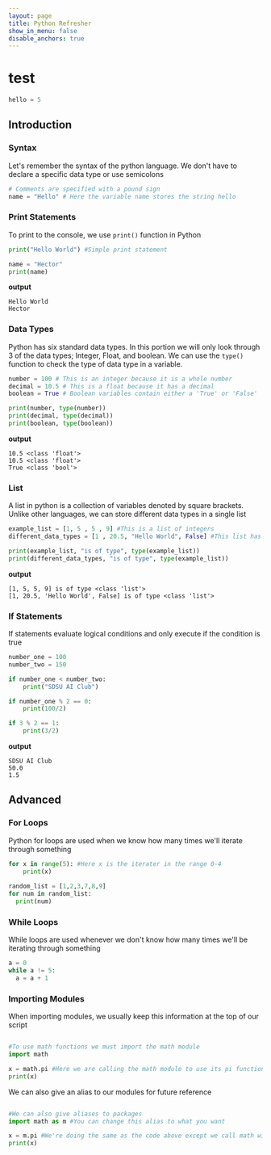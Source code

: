 ```yaml
---
layout: page
title: Python Refresher
show_in_menu: false
disable_anchors: true
---
```


# test
```python
hello = 5
```

## Introduction
### Syntax
Let's remember the syntax of the python language. We don't have to declare a specific data type or use semicolons
```python
# Comments are specified with a pound sign
name = "Hello" # Here the variable name stores the string hello
```

### Print Statements
To print to the console, we use ```print()``` function in Python
```python
print("Hello World") #Simple print statement

name = "Hector"
print(name)
```
**output**
```
Hello World
Hector
```

### Data Types
Python has six standard data types. In this portion we will only look through 3 of the data types; Integer, Float, and boolean. We can use the ```type()``` function to check the type of data type in a variable.
```python
number = 100 # This is an integer because it is a whole number
decimal = 10.5 # This is a float because it has a decimal
boolean = True # Boolean variables contain either a 'True' or 'False'

print(number, type(number))
print(decimal, type(decimal))
print(boolean, type(boolean))
```
**output**
```
10.5 <class 'float'>
10.5 <class 'float'>
True <class 'bool'>
```

### List
A list in python is a collection of variables denoted by square brackets. Unlike other languages, we can store different data types in a single list

```python
example_list = [1, 5 , 5 , 9] #This is a list of integers
different_data_types = [1 , 20.5, "Hello World", False] #This list has different data types within and it still works

print(example_list, "is of type", type(example_list))
print(different_data_types, "is of type", type(example_list))
```
**output**
```
[1, 5, 5, 9] is of type <class 'list'>
[1, 20.5, 'Hello World', False] is of type <class 'list'>
```

### If Statements
If statements evaluate logical conditions and only execute if the condition is true
```python
number_one = 100
number_two = 150

if number_one < number_two:
    print("SDSU AI Club")

if number_one % 2 == 0:
    print(100/2)

if 3 % 2 == 1:
    print(3/2)
```
**output**
```
SDSU AI Club
50.0
1.5
```

## Advanced
### For Loops
Python for loops are used when we know how many times we'll iterate through something
```python
for x in range(5): #Here x is the iterater in the range 0-4
    print(x)
    
random_list = [1,2,3,7,8,9]
for num in random_list:
  print(num)
```

### While Loops
While loops are used whenever we don't know how many times we'll be iterating through something
```python
a = 0
while a != 5:
  a = a + 1
```

### Importing Modules
When importing modules, we usually keep this information at the top of our script
```python

#To use math functions we must import the math module
import math

x = math.pi #Here we are calling the math module to use its pi function
print(x)
```

We can also give an alias to our modules for future reference
```python

#We can also give aliases to packages
import math as m #You can change this alias to what you want

x = m.pi #We're doing the same as the code above except we call math with an alias 'm'
print(x)
```
